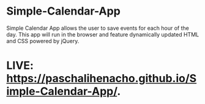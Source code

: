 # Simple-Calendar-App
Simple Calendar App allows the user to save events for each hour of the day. This app will run in the browser and feature dynamically updated HTML and CSS powered by jQuery.
# LIVE: https://paschalihenacho.github.io/Simple-Calendar-App/.
